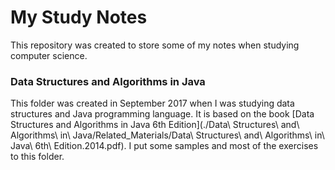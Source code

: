 # My Study Notes

This repository was created to store some of my notes when studying computer science. 

### Data Structures and Algorithms in Java

This folder was created in September 2017 when I was studying data structures and Java programming language. It is based on the book [Data Structures and Algorithms in Java 6th Edition](./Data\ Structures\ and\ Algorithms\ in\ Java/Related_Materials/Data\ Structures\ and\ Algorithms\ in\ Java\ 6th\ Edition.2014.pdf). I put some samples and most of the exercises to this folder.

